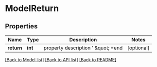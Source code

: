 # ModelReturn

## Properties
Name | Type | Description | Notes
------------ | ------------- | ------------- | -------------
**return** | **int** | property description   &#39; \&quot; &#x3D;end | [optional] 

[[Back to Model list]](../README.md#documentation-for-models) [[Back to API list]](../README.md#documentation-for-api-endpoints) [[Back to README]](../README.md)



